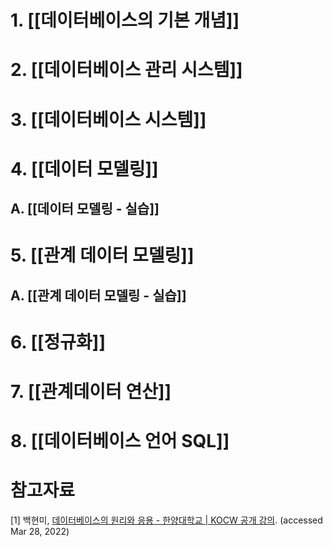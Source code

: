 # 1. [[데이터베이스의 기본 개념]]

# 2. [[데이터베이스 관리 시스템]]

# 3. [[데이터베이스 시스템]]

# 4. [[데이터 모델링]]

## A. [[데이터 모델링 - 실습]]

# 5. [[관계 데이터 모델링]]

## A. [[관계 데이터 모델링 - 실습]]

# 6. [[정규화]]

# 7. [[관계데이터 연산]]

# 8. [[데이터베이스 언어 SQL]]

# 참고자료

[1] 백현미, [데이터베이스의 원리와 응용 - 한양대학교 | KOCW 공개 강의](http://www.kocw.net/home/search/kemView.do?kemId=1163794). (accessed Mar 28, 2022)